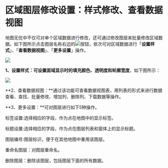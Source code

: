 # 区域图层修改设置：样式修改、查看数据视图

地图无忧中不仅可对单个区域数据进行修改，还可通过修改图层来批量修改区域数据。如下图所示点击图层名称右边的![](http://pic.dituwuyou.com/map%2Fpicture%2F%E5%8C%BA%E5%9F%9F%E5%9B%BE%E5%B1%821.jpg)按钮，依次可对区域数据进行「**设置样式**」、「**查看数据视图**」、「**更多设置**」操作。

![](http://pic.dituwuyou.com/map%2Fpicture%2F%E5%8C%BA%E5%9F%9F%E5%9B%BE%E5%B1%82%E8%AE%BE%E7%BD%AE1.jpg)

**1、设置样式：**可设置面域显示时的**填充颜色、透明度和轮廓宽度**，如下图所示：

![](http://pic.dituwuyou.com/map%2Fpicture%2F%E5%8C%BA%E5%9F%9F%E5%9B%BE%E5%B1%82%E8%AE%BE%E7%BD%AE2.jpg)

**2、查看数据视图：**通过该功能可查看数据视图表，用列表的形式来进行数据查看、查找、批量修改、增加列、删除列、下载数据等操作。

**3、更多设置：**可对图层进行如下5种操作。


标签设置:选择相应的字段，作为点在地图中的显示标签。

标题设置:选择相应的字段，作为点在图层列表和窗体上的显示标题。

图层编号:图层标识，便于在其他地图中重用该图层。

重命名图层：对图层重命名。

删除图层：删除该图层，包括图层下面的所有数据。
